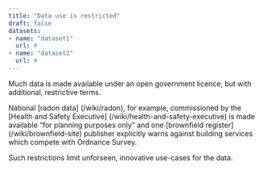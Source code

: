 ```yaml
---
title: "Data use is restricted"
draft: false
datasets:
- name: "dataset1"
  url: #
- name: "dataset2"
  url: #
---
```


Much data is made available under an open government licence, but with additional, restrictive terms.

National [radon data] (/wiki/radon), for example, commissioned by the [Health and Safety Executive] (/wiki/health-and-safety-executive) is made available “for planning purposes only” and one [brownfield register] (/wiki/brownfield-site) publisher explicitly warns against building services which compete with Ordnance Survey.

Such restrictions limit unforseen, innovative use-cases for the data.